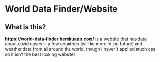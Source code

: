 # World Data Finder/Website

## What is this?

**https://world-data-finder.herokuapp.com/** is a website that has data about covid cases in a few countries (will be more in the future) 
and weather data from all around the world,
though i haven't applied much css so it isn't the best looking website!
